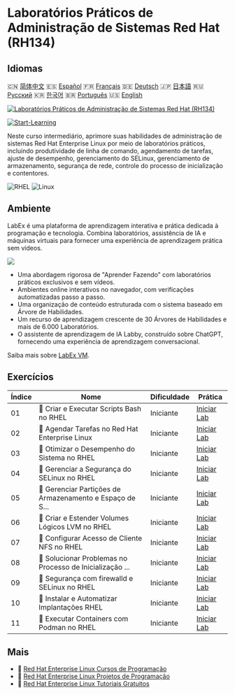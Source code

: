 # Laboratórios Práticos de Administração de Sistemas Red Hat (RH134)

## Idiomas

🇨🇳 [简体中文](README_zh.md) 🇪🇸 [Español](README_es.md) 🇫🇷 [Français](README_fr.md) 🇩🇪 [Deutsch](README_de.md) 🇯🇵 [日本語](README_ja.md) 🇷🇺 [Русский](README_ru.md) 🇰🇷 [한국어](README_ko.md) 🇧🇷 [Português](README_pt.md) 🇺🇸 [English](README.md) 

[![Laboratórios Práticos de Administração de Sistemas Red Hat (RH134)](https://cover-creator.labex.io/red-hat-system-administration-rh134-labs.png?lang=pt)](https://labex.io/pt/courses/red-hat-system-administration-rh134-labs)

[![Start-Learning](https://img.shields.io/badge/Start-Learning-whitesmoke?style=for-the-badge)](https://labex.io/pt/courses/red-hat-system-administration-rh134-labs)

Neste curso intermediário, aprimore suas habilidades de administração de sistemas Red Hat Enterprise Linux por meio de laboratórios práticos, incluindo produtividade de linha de comando, agendamento de tarefas, ajuste de desempenho, gerenciamento do SELinux, gerenciamento de armazenamento, segurança de rede, controle do processo de inicialização e contentores.

![RHEL](https://img.shields.io/badge/RHEL-whitesmoke?style=for-the-badge&logo=rhel)
![Linux](https://img.shields.io/badge/Linux-whitesmoke?style=for-the-badge&logo=linux)


## Ambiente

LabEx é uma plataforma de aprendizagem interativa e prática dedicada à programação e tecnologia. Combina laboratórios, assistência de IA e máquinas virtuais para fornecer uma experiência de aprendizagem prática sem vídeos.

![](https://tutorial-screenshot.getvm.io/images/vm-1725247253.png)

- Uma abordagem rigorosa de "Aprender Fazendo" com laboratórios práticos exclusivos e sem vídeos.
- Ambientes online interativos no navegador, com verificações automatizadas passo a passo.
- Uma organização de conteúdo estruturada com o sistema baseado em Árvore de Habilidades.
- Um recurso de aprendizagem crescente de 30 Árvores de Habilidades e mais de 6.000 Laboratórios.
- O assistente de aprendizagem de IA Labby, construído sobre ChatGPT, fornecendo uma experiência de aprendizagem conversacional.

Saiba mais sobre [LabEx VM](https://support.labex.io/using-labex/virtual-machine).

## Exercícios

|   Índice | Nome                                                     | Dificuldade   | Prática                                                                                                                           |
|----------|----------------------------------------------------------|---------------|-----------------------------------------------------------------------------------------------------------------------------------|
|       01 | 📖 Criar e Executar Scripts Bash no RHEL                 | Iniciante     | <a target='_blank' href='https://labex.io/pt/tutorials/rhel-create-and-execute-bash-scripts-in-rhel-588877'>Iniciar Lab</a>       |
|       02 | 📖 Agendar Tarefas no Red Hat Enterprise Linux           | Iniciante     | <a target='_blank' href='https://labex.io/pt/tutorials/rhel-schedule-tasks-in-red-hat-enterprise-linux-588897'>Iniciar Lab</a>    |
|       03 | 📖 Otimizar o Desempenho do Sistema no RHEL              | Iniciante     | <a target='_blank' href='https://labex.io/pt/labs/rhel-tune-system-performance-in-rhel-588907'>Iniciar Lab</a>                    |
|       04 | 📖 Gerenciar a Segurança do SELinux no RHEL              | Iniciante     | <a target='_blank' href='https://labex.io/pt/tutorials/rhel-manage-selinux-security-in-rhel-589233'>Iniciar Lab</a>               |
|       05 | 📖 Gerenciar Partições de Armazenamento e Espaço de S... | Iniciante     | <a target='_blank' href='https://labex.io/pt/tutorials/rhel-manage-rhel-storage-partitions-and-swap-space-589241'>Iniciar Lab</a> |
|       06 | 📖 Criar e Estender Volumes Lógicos LVM no RHEL          | Iniciante     | <a target='_blank' href='https://labex.io/pt/tutorials/rhel-create-and-extend-lvm-logical-volumes-in-rhel-589245'>Iniciar Lab</a> |
|       07 | 📖 Configurar Acesso de Cliente NFS no RHEL              | Iniciante     | <a target='_blank' href='https://labex.io/pt/tutorials/rhel-configure-nfs-client-access-in-rhel-589252'>Iniciar Lab</a>           |
|       08 | 📖 Solucionar Problemas no Processo de Inicialização ... | Iniciante     | <a target='_blank' href='https://labex.io/pt/tutorials/rhel-troubleshoot-the-rhel-boot-process-589253'>Iniciar Lab</a>            |
|       09 | 📖 Segurança com firewalld e SELinux no RHEL             | Iniciante     | <a target='_blank' href='https://labex.io/pt/tutorials/rhel-secure-with-firewalld-and-selinux-in-rhel-589259'>Iniciar Lab</a>     |
|       10 | 📖 Instalar e Automatizar Implantações RHEL              | Iniciante     | <a target='_blank' href='https://labex.io/pt/tutorials/rhel-install-and-automate-rhel-deployments-589257'>Iniciar Lab</a>         |
|       11 | 📖 Executar Containers com Podman no RHEL                | Iniciante     | <a target='_blank' href='https://labex.io/pt/tutorials/rhel-run-containers-with-podman-on-rhel-589256'>Iniciar Lab</a>            |

## Mais

- 🔗 [Red Hat Enterprise Linux Cursos de Programação](https://github.com/labex-labs/awesome-programming-courses)
- 🔗 [Red Hat Enterprise Linux Projetos de Programação](https://github.com/labex-labs/awesome-programming-projects)
- 🔗 [Red Hat Enterprise Linux Tutoriais Gratuitos](https://github.com/labex-labs/rhel-free-tutorials)

